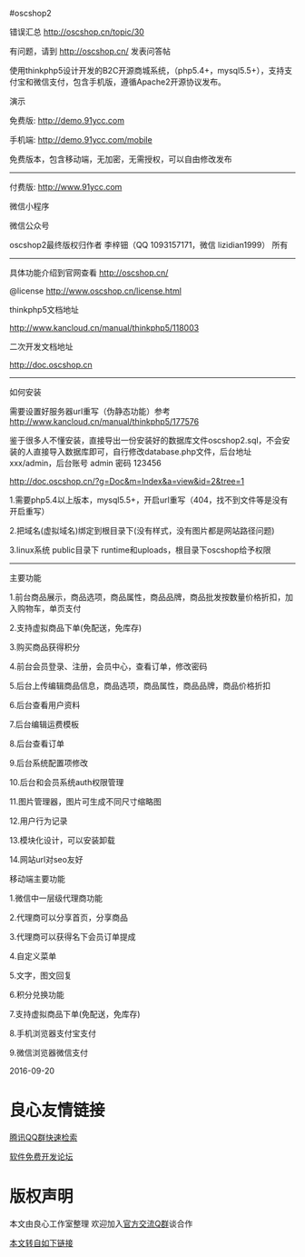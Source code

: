 #oscshop2

错误汇总
http://oscshop.cn/topic/30

有问题，请到 http://oscshop.cn/ 发表问答帖

使用thinkphp5设计开发的B2C开源商城系统，（php5.4+，mysql5.5+），支持支付宝和微信支付，包含手机版，遵循Apache2开源协议发布。

演示

免费版: http://demo.91ycc.com

手机端: http://demo.91ycc.com/mobile

免费版本，包含移动端，无加密，无需授权，可以自由修改发布

--------------------------------------------------------------

付费版: http://www.91ycc.com

微信小程序

 

微信公众号

 

oscshop2最终版权归作者 李梓钿（QQ 1093157171，微信 lizidian1999） 所有

--------------------------------------------------------------

具体功能介绍到官网查看  http://oscshop.cn/

@license   http://www.oscshop.cn/license.html 

thinkphp5文档地址

http://www.kancloud.cn/manual/thinkphp5/118003

二次开发文档地址

http://doc.oscshop.cn

--------------------------------------------------------------

如何安装

需要设置好服务器url重写（伪静态功能）参考 http://www.kancloud.cn/manual/thinkphp5/177576

鉴于很多人不懂安装，直接导出一份安装好的数据库文件oscshop2.sql，不会安装的人直接导入数据库即可，自行修改database.php文件，后台地址 xxx/admin，后台账号 admin 密码 123456

http://doc.oscshop.cn/?g=Doc&m=Index&a=view&id=2&tree=1

1.需要php5.4以上版本，mysql5.5+，开启url重写（404，找不到文件等是没有开启重写）

2.把域名(虚拟域名)绑定到根目录下(没有样式，没有图片都是网站路径问题)

3.linux系统 public目录下 runtime和uploads，根目录下oscshop给予权限

--------------------------------------------------------------

主要功能

1.前台商品展示，商品选项，商品属性，商品品牌，商品批发按数量价格折扣，加入购物车，单页支付

2.支持虚拟商品下单(免配送，免库存)

3.购买商品获得积分

4.前台会员登录、注册，会员中心，查看订单，修改密码

5.后台上传编辑商品信息，商品选项，商品属性，商品品牌，商品价格折扣

6.后台查看用户资料

7.后台编辑运费模板

8.后台查看订单

9.后台系统配置项修改

10.后台和会员系统auth权限管理

11.图片管理器，图片可生成不同尺寸缩略图

12.用户行为记录

13.模块化设计，可以安装卸载

14.网站url对seo友好

移动端主要功能

1.微信中一层级代理商功能

2.代理商可以分享首页，分享商品

3.代理商可以获得名下会员订单提成

4.自定义菜单

5.文字，图文回复

6.积分兑换功能

7.支持虚拟商品下单(免配送，免库存)

8.手机浏览器支付宝支付

9.微信浏览器微信支付


2016-09-20


 # 良心友情链接

[腾讯QQ群快速检索](http://u.720life.cn/s/8cf73f7c)

[软件免费开发论坛](http://u.720life.cn/s/bbb01dc0)

# 版权声明 

本文由良心工作室整理 欢迎加入[官方交流Q群](https://u.720life.cn/s/f2316816)谈合作

[本文转自如下链接](http://u.720life.cn/g/2e71d0f0a5c601172267ba20d3a43c6e3ff7fc76fc5b7e7c4b595b4089c461796b955f2416f0bbec0cac4348e28683592b99602fbd32e65e35333a613d5af8c0)